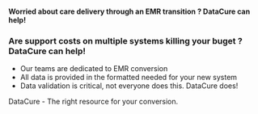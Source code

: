 #### Worried about care delivery through an EMR transition ? DataCure can help!
### Are support costs on multiple systems killing your buget ? DataCure can help!

* Our teams are dedicated to EMR conversion
* All data is provided in the formatted needed for your new system
* Data validation is critical, not everyone does this.  DataCure does!

DataCure - The right resource for your conversion.
